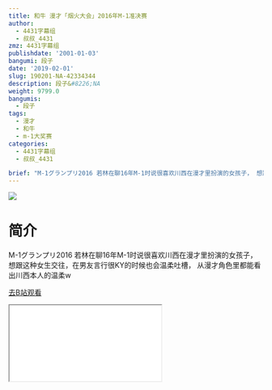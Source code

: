 ```yaml
---
title: 和牛 漫才「烟火大会」2016年M-1准决赛
author:
  - 4431字幕组
  - 叔叔_4431
zmz: 4431字幕组
publishdate: '2001-01-03'
bangumi: 段子
date: '2019-02-01'
slug: 190201-NA-42334344
description: 段子&#8226;NA
weight: 9799.0
bangumis:
  - 段子
tags:
  - 漫才
  - 和牛
  - m-1大奖赛
categories:
  - 4431字幕组
  - 叔叔_4431

brief: "M-1グランプリ2016 若林在聊16年M-1时说很喜欢川西在漫才里扮演的女孩子， 想跟这种女生交往，在男友言行很KY的时候也会温柔吐槽， 从漫才角色里都能看出川西本人的温柔w"
---
```

![](https://i.imgur.com/urVPtAP.jpg)
# 简介  
M-1グランプリ2016
若林在聊16年M-1时说很喜欢川西在漫才里扮演的女孩子，
想跟这种女生交往，在男友言行很KY的时候也会温柔吐槽，
从漫才角色里都能看出川西本人的温柔w  

[去B站观看](https://www.bilibili.com/video/av42334344/)
<div class ="resp-container"><iframe class="testiframe" src="//player.bilibili.com/player.html?aid=42334344"", scrolling="no", allowfullscreen="true" > </iframe></div> 
